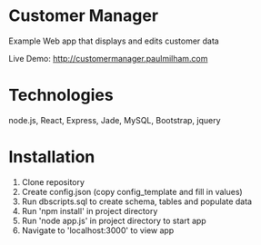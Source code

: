 Customer Manager
==================

Example Web app that displays and edits customer data

Live Demo: http://customermanager.paulmilham.com

Technologies
==================

node.js, React, Express, Jade, MySQL, Bootstrap, jquery

Installation
==================

1. Clone repository
2. Create config.json (copy config_template and fill in values)
3. Run dbscripts.sql to create schema, tables and populate data
4. Run 'npm install' in project directory
5. Run 'node app.js' in project directory to start app
6. Navigate to 'localhost:3000' to view app
